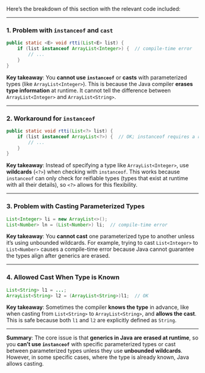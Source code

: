 Here’s the breakdown of this section with the relevant code included:

---

### **1. Problem with `instanceof` and `cast`**

```java
public static <E> void rtti(List<E> list) {
    if (list instanceof ArrayList<Integer>) {  // compile-time error
        // ...
    }
}
```

**Key takeaway**: You **cannot use `instanceof`** or **casts** with parameterized types (like `ArrayList<Integer>`). This is because the Java compiler **erases type information** at runtime. It cannot tell the difference between `ArrayList<Integer>` and `ArrayList<String>`.

---

### **2. Workaround for `instanceof`**

```java
public static void rtti(List<?> list) {
    if (list instanceof ArrayList<?>) {  // OK; instanceof requires a reifiable type
        // ...
    }
}
```

**Key takeaway**: Instead of specifying a type like `ArrayList<Integer>`, use **wildcards** (`<?>`) when checking with `instanceof`. This works because `instanceof` can only check for reifiable types (types that exist at runtime with all their details), so `<?>` allows for this flexibility.

---

### **3. Problem with Casting Parameterized Types**

```java
List<Integer> li = new ArrayList<>();
List<Number> ln = (List<Number>) li;  // compile-time error
```

**Key takeaway**: You **cannot cast** one parameterized type to another unless it’s using unbounded wildcards. For example, trying to cast `List<Integer>` to `List<Number>` causes a compile-time error because Java cannot guarantee the types align after generics are erased.

---

### **4. Allowed Cast When Type is Known**

```java
List<String> l1 = ...;
ArrayList<String> l2 = (ArrayList<String>)l1;  // OK
```

**Key takeaway**: Sometimes the compiler **knows the type** in advance, like when casting from `List<String>` to `ArrayList<String>`, and **allows the cast**. This is safe because both `l1` and `l2` are explicitly defined as `String`.

---

**Summary**: The core issue is that **generics in Java are erased at runtime**, so you **can’t use `instanceof`** with specific parameterized types or cast between parameterized types unless they use **unbounded wildcards**. However, in some specific cases, where the type is already known, Java allows casting.
